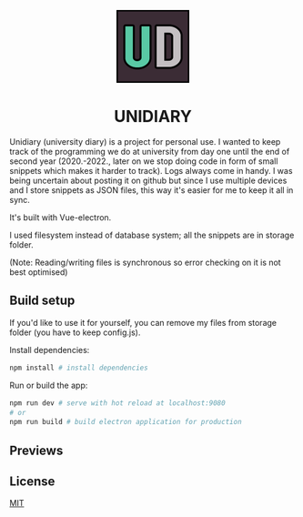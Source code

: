 <p align="center">
  <img src="https://github.com/KovaCro/unidiary/blob/master/build/icons/256x256.png" alt="Logo" width="128" height="128">
  <h1 align="center">UNIDIARY</h1>
</p>

Unidiary (university diary) is a project for personal use. I wanted to keep track of the programming we do at university from day one until the end of second year (2020.-2022., later on we stop doing code in form of small snippets which makes it harder to track). Logs always come in handy. I was being uncertain about posting it on github but since I use multiple devices and I store snippets as JSON files, this way it's easier for me to keep it all in sync.

It's built with Vue-electron.

I used filesystem instead of database system; all the snippets are in storage folder. 

(Note: Reading/writing files is synchronous so error checking on it is not best optimised)

## Build setup

If you'd like to use it for yourself, you can remove my files from storage folder (you have to keep config.js).

Install dependencies:
``` bash
npm install # install dependencies
```
Run or build the app:
``` bash
npm run dev # serve with hot reload at localhost:9080
# or
npm run build # build electron application for production
```
## Previews

## License

[MIT](https://choosealicense.com/licenses/mit/)
